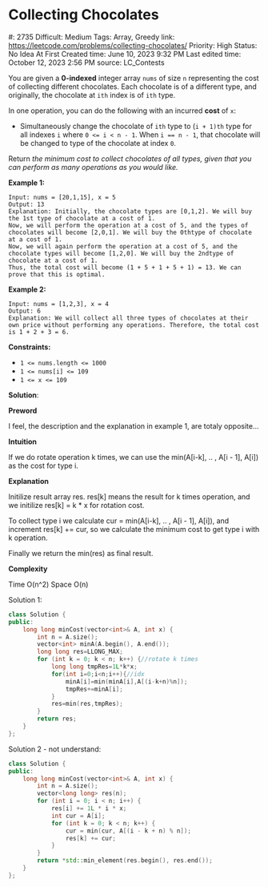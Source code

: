 # Collecting Chocolates

#: 2735
Difficult: Medium
Tags: Array, Greedy
link: https://leetcode.com/problems/collecting-chocolates/
Priority: High
Status: No Idea At First
Created time: June 10, 2023 9:32 PM
Last edited time: October 12, 2023 2:56 PM
source: LC_Contests

You are given a **0-indexed** integer array `nums` of size `n` representing the cost of collecting different chocolates. Each chocolate is of a different type, and originally, the chocolate at `ith` index is of `ith` type.

In one operation, you can do the following with an incurred **cost** of `x`:

- Simultaneously change the chocolate of `ith` type to (`i + 1)th` type for all indexes `i` where `0 <= i < n - 1`. When `i == n - 1`, that chocolate will be changed to type of the chocolate at index `0`.

Return *the minimum cost to collect chocolates of all types, given that you can perform as many operations as you would like.*

**Example 1:**

```
Input: nums = [20,1,15], x = 5
Output: 13
Explanation: Initially, the chocolate types are [0,1,2]. We will buy the 1st type of chocolate at a cost of 1.
Now, we will perform the operation at a cost of 5, and the types of chocolates will become [2,0,1]. We will buy the 0thtype of chocolate at a cost of 1.
Now, we will again perform the operation at a cost of 5, and the chocolate types will become [1,2,0]. We will buy the 2ndtype of chocolate at a cost of 1.
Thus, the total cost will become (1 + 5 + 1 + 5 + 1) = 13. We can prove that this is optimal.

```

**Example 2:**

```
Input: nums = [1,2,3], x = 4
Output: 6
Explanation: We will collect all three types of chocolates at their own price without performing any operations. Therefore, the total cost is 1 + 2 + 3 = 6.

```

**Constraints:**

- `1 <= nums.length <= 1000`
- `1 <= nums[i] <= 109`
- `1 <= x <= 109`

**Solution**:

**Preword**

I feel,
the description and the explanation in example 1,
are totaly opposite...

**Intuition**

If we do rotate operation k times,
we can use the min(A[i-k], .. , A[i - 1], A[i]) as the cost for type i.

**Explanation**

Initilize result array res.
res[k] means the result for k times operation,
and we initilize res[k] = k * x for rotation cost.

To collect type i
we calculate cur = min(A[i-k], .. , A[i - 1], A[i]),
and increment res[k] += cur,
so we calculate the minimum cost to get type i with k operation.

Finally we return the min(res) as final result.

**Complexity**

Time O(n^2)
Space O(n)

Solution 1:

```cpp
class Solution {
public:
    long long minCost(vector<int>& A, int x) {
        int n = A.size();
        vector<int> minA(A.begin(), A.end());
        long long res=LLONG_MAX;
        for (int k = 0; k < n; k++) {//rotate k times
            long long tmpRes=1L*k*x;
            for(int i=0;i<n;i++){//idx
                minA[i]=min(minA[i],A[(i-k+n)%n]);
                tmpRes+=minA[i];
            }
            res=min(res,tmpRes);
        }
        return res;
    }
};
```

Solution 2 - not understand:

```cpp
class Solution {
public:
    long long minCost(vector<int>& A, int x) {
        int n = A.size();
        vector<long long> res(n);
        for (int i = 0; i < n; i++) {
            res[i] += 1L * i * x;
            int cur = A[i];
            for (int k = 0; k < n; k++) {
                cur = min(cur, A[(i - k + n) % n]);
                res[k] += cur;
            }
        }
        return *std::min_element(res.begin(), res.end());
    }
};
```